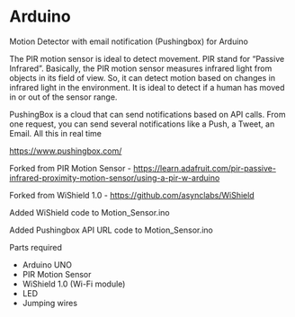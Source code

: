 # Arduino
Motion Detector with email notification (Pushingbox) for Arduino

The PIR motion sensor is ideal to detect movement. PIR stand for “Passive Infrared”. Basically, the PIR motion sensor measures infrared light from objects in its field of view. So, it can detect motion based on changes in infrared light in the environment. It is ideal to detect if a human has moved in or out of the sensor range.

PushingBox is a cloud that can send notifications based on API calls.
From one request, you can send several notifications like a Push, a Tweet, an Email.
All this in real time

https://www.pushingbox.com/

Forked from PIR Motion Sensor - https://learn.adafruit.com/pir-passive-infrared-proximity-motion-sensor/using-a-pir-w-arduino

Forked from WiShield 1.0 - https://github.com/asynclabs/WiShield

Added WiShield code to Motion_Sensor.ino <p>
Added Pushingbox API URL code to Motion_Sensor.ino

Parts required

- Arduino UNO
- PIR Motion Sensor
- WiShield 1.0 (Wi-Fi module)
- LED
- Jumping wires



